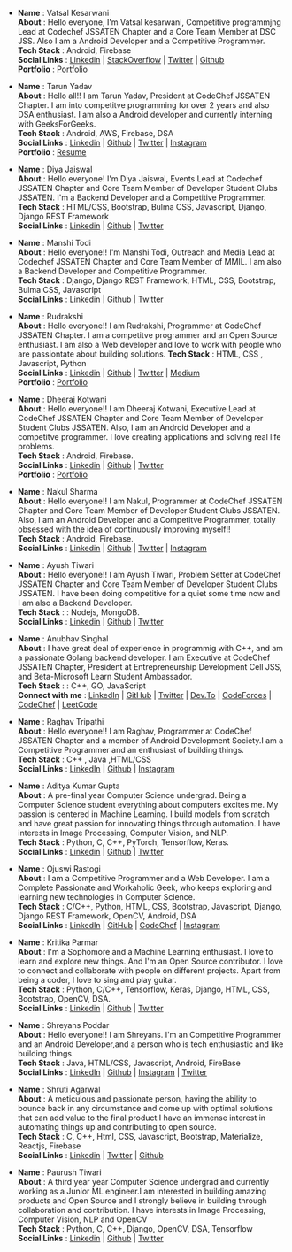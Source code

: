 <!-- - __Name__ :           
 __About__ :      
 __Tech Stack__ :      
 __Social Links__ : 
 __Portfolio__ : -->

- __Name__ : Vatsal Kesarwani             
 __About__ : Hello everyone, I'm Vatsal kesarwani, Competitive programmjng Lead at Codechef JSSATEN Chapter and a Core Team Member at DSC JSS. Also I am a Android Developer and a Competitive Programmer.       
 __Tech Stack__ : Android, Firebase     
 __Social Links__ : [Linkedin](https://www.linkedin.com/in/vatsal-kesarwani/) | [StackOverflow](https://stackoverflow.com/users/12203379/vatsal-kesarwani) | [Twitter](https://twitter.com/kesarwaniVatsal) | [Github](https://github.com/plazzy99)          
 __Portfolio__ : [Portfolio](https://bit.ly/vatsal-portfolio)
 
 
 - __Name__ : Tarun Yadav          
 __About__ : Hello all!! I am Tarun Yadav, President at CodeChef JSSATEN Chapter. I am into competitve programming for over 2 years and also DSA enthusiast. I am also a Android developer and currently interning with GeeksForGeeks.     
 __Tech Stack__ : Android, AWS, Firebase, DSA          
 __Social Links__ : [Linkedin](https://www.linkedin.com/in/tarun-yadav-384320175/) | [Github](https://github.com/tarun26091999) | [Twitter](https://twitter.com/yadavtarun_10) | [Instagram](https://www.instagram.com/tarunyadav_10/)     
 __Portfolio__ : [Resume](https://drive.google.com/file/d/1_9zCEDPTMuMGB5oSFRrIU8lcQ7xWGP3D/view?usp=sharing)


- __Name__ : Diya Jaiswal    
 __About__ : Hello everyone! I'm Diya Jaiswal, Events Lead at Codechef JSSATEN Chapter and Core Team Member of Developer Student Clubs JSSATEN. I'm a Backend Developer and a Competitive Programmer.  
 __Tech Stack__ : HTML/CSS, Bootstrap, Bulma CSS, Javascript, Django, Django REST Framework       
 __Social Links__ : [Linkedin](https://www.linkedin.com/in/diyajaiswal11/) | [Github](https://github.com/diyajaiswal11) | [Twitter](https://twitter.com/diyajaiswal_11)
 
 
 - __Name__ : Manshi Todi  
 __About__ : Hello everyone!! I'm Manshi Todi, Outreach and Media Lead at Codechef JSSATEN Chapter and Core Team Member of MMIL. I am also a Backend Developer and Competitive Programmer.  
 __Tech Stack__ : Django, Django REST Framework, HTML, CSS, Bootstrap, Bulma CSS, Javascript        
 __Social Links__ : [Linkedin](https://www.linkedin.com/in/manshi-todi-a017a2178/) | [Github](https://github.com/todi-2000) | [Twitter](https://twitter.com/manshitodi)
 
 
- __Name__ : Rudrakshi        
 __About__ : Hello everyone!! I am Rudrakshi, Programmer at CodeChef JSSATEN Chapter. I am a competitve programmer and an Open Source enthusiast. I am also a Web developer and   love to work with people who are passiontate about building solutions.
 __Tech Stack__ : HTML, CSS , Javascript, Python          
 __Social Links__ : [Linkedin](https://www.linkedin.com/in/rudrakshi-soni-403031195/) | [Github](https://github.com/rudrakshi99) | [Twitter](https://twitter.com/Rudrakshi09) | [Medium](https://medium.com/@sonirudrakshi99)     
 __Portfolio__ : [Portfolio](https://rudrakshi99.github.io/Portfolio/)
 
 
 - __Name__ : Dheeraj Kotwani        
 __About__ : Hello everyone!! I am Dheeraj Kotwani, Executive Lead at CodeChef JSSATEN Chapter and Core Team Member of Developer Student Clubs JSSATEN. Also, I am an Android Developer and a competitve programmer. I love creating applications and solving real life problems.  
 __Tech Stack__ : Android, Firebase.  
 __Social Links__ : [Linkedin](https://www.linkedin.com/in/dheerajkotwani/) | [Github](https://github.com/dheerajkotwani) | [Twitter](https://twitter.com/kotwani_dheeraj)      
 __Portfolio__ : [Portfolio](https://dheerajkotwani.github.io/)
 
 
  - __Name__ : Nakul Sharma        
 __About__ : Hello everyone!! I am Nakul, Programmer at CodeChef JSSATEN Chapter and Core Team Member of Developer Student Clubs JSSATEN. Also, I am an Android Developer and a Competitve Programmer, totally obsessed with the idea of continuously improving myself!!  
 __Tech Stack__ : Android, Firebase.  
 __Social Links__ :  [Linkedin](https://www.linkedin.com/in/nakul-19/) | [Github](https://github.com/nakul-19) | [Twitter](https://twitter.com/_Nakul19) | [Instagram](https://www.instagram.com/_nakul__19_/)  
 

- __Name__ : Ayush Tiwari       
 __About__ : Hello everyone!! I am Ayush Tiwari, Problem Setter at CodeChef JSSATEN Chapter and Core Team Member of Developer Student Clubs JSSATEN. I have been doing competitive for a quiet some time now and I am also a Backend Developer.  
 __Tech Stack__ : : Nodejs, MongoDB.    
 __Social Links__ : [Linkedin](https://www.linkedin.com/in/ayushtiwari57/) | [Github](https://github.com/servermonk) | [Twitter](https://twitter.com/ayyush_tiwari57)    
 
 - __Name__ : Anubhav Singhal      
 __About__ : I have great deal of experience in programmig with C++, and am a passionate Golang backend developer. I am Executive at CodeChef JSSATEN Chapter, President at Entrepreneurship Development Cell JSS,  and Beta-Microsoft Learn Student Ambassador.       
 __Tech Stack__ : : C++, GO, JavaScript      
 __Connect with me__ : [LinkedIn](https://www.linkedin.com/in/anubhavitis/) | [GitHub](https://github.com/anubhavitis) | [Twitter](https://twitter.com/anubhavitis) | [Dev.To](https://dev.to/anubhavitis) | [CodeForces](https://codeforces.com/profile/zeddie) | [CodeChef](https://www.codechef.com/users/zeddie) | [LeetCode](https://leetcode.com/zeddie/)
  

- __Name__ :  Raghav Tripathi         
 __About__ :    Hello everyone!! I am Raghav, Programmer at CodeChef JSSATEN Chapter and a member of Android Development Society.I am a Competitive Programmer and an enthusiast of building things.    
 __Tech Stack__ :  C++ , Java ,HTML/CSS    
 __Social Links__ : [LinkedIn](https://www.linkedin.com/in/raghav-tripathi/) | [Github](https://github.com/01raghav) | [Instagram](https://www.instagram.com/raghavtripathi01/)  


- __Name__ : Aditya Kumar Gupta   
 __About__ : A pre-final year Computer Science undergrad. Being a Computer Science student everything about computers excites me. My passion is centered in Machine Learning. I  build models from scratch and have great passion for innovating things through automation. I have interests in Image Processing, Computer Vision, and NLP. <br>
 __Tech Stack__ : Python, C, C++, PyTorch, Tensorflow, Keras.      
 __Social Links__ : [Linkedin](https://www.linkedin.com/in/geekquad/) | [Github](https://github.com/geekquad) | [Twitter](https://twitter.com/geekquad_)
 
 
- __Name__ : Ojuswi Rastogi   
 __About__ : I am a Competitive Programmer and a Web Developer. I am a Complete Passionate and Workaholic Geek, who keeps exploring and learning new technologies in Computer Science.   
 __Tech Stack__ : C/C++, Python, HTML, CSS, Bootstrap, Javascript, Django, Django REST Framework, OpenCV, Android, DSA   
 __Social Links__ : [LinkedIn](https://www.linkedin.com/in/ojuswizard/) | [GitHub](https://github.com/OjusWiZard) | [CodeChef](https://www.codechef.com/users/tanyx01) | [Instagram](https://www.instagram.com/me.not.go.out/)   


- __Name__ : Kritika Parmar   
 __About__ : I'm a Sophomore and a Machine Learning enthusiast.  I love to learn and explore new things. And I'm an Open Source contributor. I love to connect and collaborate with people on different projects. Apart from being a coder, I love to sing and play guitar.<br>
 __Tech Stack__ : Python, C/C++, Tensorflow, Keras, Django, HTML, CSS, Bootstrap, OpenCV, DSA.      
 __Social Links__ : [Linkedin](https://www.linkedin.com/in/kritika-parmar-10244a193/) | [Github](https://github.com/kritikaparmar-programmer) | [Twitter](https://twitter.com/KritikaParmar5)


- __Name__ :  Shreyans Poddar            
 __About__ : Hello everyone!! I am Shreyans. I'm an Competitive Programmer and an Android Developer,and a person who is tech enthusiastic and like building things.        
 __Tech Stack__ :  Java, HTML/CSS, Javascript, Android, FireBase        
 __Social Links__ : [LinkedIn](https://www.linkedin.com/in/shreyans-poddar-4015a9130/) | [Github](https://github.com/shreyanspoddar) | [Instagram](https://www.instagram.com/shreyanspoddar/) | [Twitter](https://twitter.com/shreyans_poddar)   
 
 
- __Name__ : Shruti Agarwal              
 __About__ : A meticulous and passionate person, having the ability to bounce back in any circumstance and come up with optimal solutions that can add value to the final product.I have an immense interest in automating things up and contributing to open source.       
 __Tech Stack__ : C, C++, Html, CSS, Javascript, Bootstrap, Materialize, Reactjs, Firebase      
 __Social Links__ : [Linkedin](https://www.linkedin.com/in/shruti-agarwal-650a17196) | [Twitter](https://twitter.com/ShrutiA11593016) | [Github](https://github.com/Shruti3004) 
 

- __Name__ : Paurush Tiwari   
 __About__ : A third year year Computer Science undergrad and currently working as a Junior ML engineer.I am interested in building amazing products and Open Source and I strongly believe in building through collaboration and contribution. I have interests in Image Processing, Computer Vision, NLP and OpenCV<br>
 __Tech Stack__ : Python, C, C++, Django, OpenCV, DSA, Tensorflow      
 __Social Links__ : [Linkedin](https://www.linkedin.com/in/paurushtiwari/) | [Github](https://github.com/MAJOR-BEAST) | [Twitter](https://twitter.com/tiwari_paurush)
 
